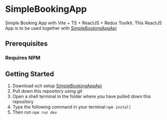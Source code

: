 # SimpleBookingApp
Simple Booking App with Vite + TS + ReactJS + Redux Toolkit.
This ReactJS App is to be used together with [SimpleBookingAppApi](https://github.com/senadmd/SimpleBookingAppApi)
## Prerequisites
### Requires NPM
## Getting Started
1. Download och setup [SimpleBookingAppApi](https://github.com/senadmd/SimpleBookingAppApi)
2. Pull down this repository using git
3. Open a shell terminal in the folder where you have pulled down this repository
4. Type the following command in your terminal `npm install`
5. Then run `npm run dev`